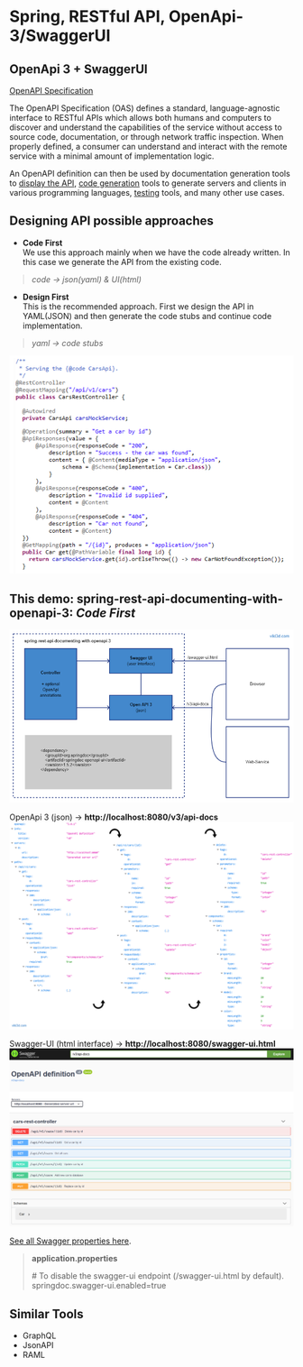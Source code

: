 # Spring, RESTful API, OpenApi-3/SwaggerUI

## OpenApi 3 + SwaggerUI

[OpenAPI Specification](https://swagger.io/specification/)  

The OpenAPI Specification (OAS) defines a standard, language-agnostic interface to RESTful APIs which allows both humans and computers to discover and understand the capabilities of the service without access to source code, documentation, or through network traffic inspection. When properly defined, a consumer can understand and interact with the remote service with a minimal amount of implementation logic.  

An OpenAPI definition can then be used by documentation generation tools to <u>display the API</u>, <u>code generation</u> tools to generate servers and clients in various programming languages, <u>testing</u> tools, and many other use cases.  

## Designing API possible approaches
* **Code First**  
We use this approach mainly when we have the code already written. In this case we generate the API from the existing code.  
>  _code &rarr; json(yaml) & UI(html)_  
* **Design First**  
This is the recommended approach. First we design the API in YAML(JSON) and then generate the code stubs and continue code implementation.  
>  _yaml &rarr; code stubs_  

![spring-rest-api-documenting-with-openapi-3-4.png](spring-rest-api-documenting-with-openapi-3-4.png?id=1)

## This demo: spring-rest-api-documenting-with-openapi-3: _Code First_  

![spring-rest-api-documenting-with-openapi-3-1.png](spring-rest-api-documenting-with-openapi-3-1.png?id=1)

OpenApi 3 (json) &rarr; **http://localhost:8080/v3/api-docs**  
![spring-rest-api-documenting-with-openapi-3-2.png](spring-rest-api-documenting-with-openapi-3-2.png?id=1)

Swagger-UI (html interface) &rarr; **http://localhost:8080/swagger-ui.html**  
![spring-rest-api-documenting-with-openapi-3-3.png](spring-rest-api-documenting-with-openapi-3-3.png?id=1)

[See all Swagger properties here](https://springdoc.org/#swagger-ui-properties).
> **application.properties**  
>  
>  \# To disable the swagger-ui endpoint (/swagger-ui.html by default).  
>  springdoc.swagger-ui.enabled=true

## Similar Tools
* GraphQL
* JsonAPI
* RAML


